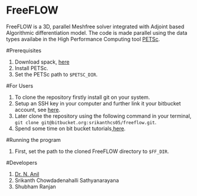 # FreeFLOW

FreeFLOW is a 3D, parallel Meshfree solver integrated with Adjoint based Algorithmic differentiation model. The code is made parallel using the data types availabe in the High Performance Computing tool [PETSc](https://www.mcs.anl.gov/petsc/).

#Prerequisites 

1. Download spack, [here](https://spack.io/)
2. Install PETSc.
3. Set the PETSc path to `$PETSC_DIR`.

#For Users

1. To clone the repository firstly install git on your system.
2. Setup an SSH key in your computer and further link it your bitbucket account, see [here](https://confluence.atlassian.com/bitbucket/set-up-an-ssh-key-728138079.html).
3. Later clone the repository using the following command in your terminal,
`git clone git@bitbucket.org:srikanthcs05/freeflow.git`.
4. Spend some time on bit bucket tutorials,[here](https://www.atlassian.com/git/tutorials/learn-git-with-bitbucket-cloud).

#Running the program

1. First, set the path to the cloned FreeFLOW directory to `$FF_DIR`.





#Developers

1. [Dr. N. Anil](http://universe.bits-pilani.ac.in/hyderabad/nanil/Profile)
2. Srikanth Chowdadenahalli Sathyanarayana
3. Shubham Ranjan

